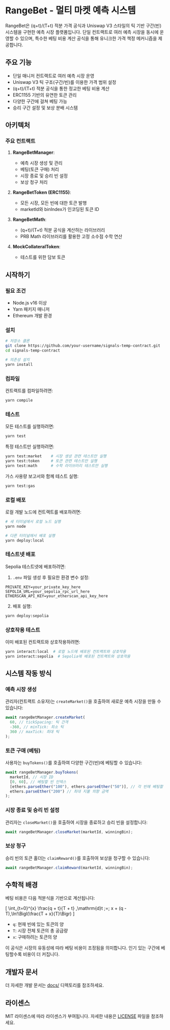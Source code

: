 # RangeBet - 멀티 마켓 예측 시스템

RangeBet은 (q+t)/(T+t) 적분 가격 공식과 Uniswap V3 스타일의 틱 기반 구간(빈) 시스템을 구현한 예측 시장 플랫폼입니다. 단일 컨트랙트로 여러 예측 시장을 동시에 운영할 수 있으며, 특수한 베팅 비용 계산 공식을 통해 유니크한 가격 책정 메커니즘을 제공합니다.

## 주요 기능

- 단일 매니저 컨트랙트로 여러 예측 시장 운영
- Uniswap V3 틱 구조(구간/빈)를 이용한 가격 범위 설정
- (q+t)/(T+t) 적분 공식을 통한 정교한 베팅 비용 계산
- ERC1155 기반의 유연한 토큰 관리
- 다양한 구간에 걸쳐 베팅 가능
- 승리 구간 설정 및 보상 분배 시스템

## 아키텍처

### 주요 컨트랙트

1. **RangeBetManager**:

   - 예측 시장 생성 및 관리
   - 베팅(토큰 구매) 처리
   - 시장 종료 및 승리 빈 설정
   - 보상 청구 처리

2. **RangeBetToken (ERC1155)**:

   - 모든 시장, 모든 빈에 대한 토큰 발행
   - marketId와 binIndex가 인코딩된 토큰 ID

3. **RangeBetMath**:

   - (q+t)/(T+t) 적분 공식을 계산하는 라이브러리
   - PRB Math 라이브러리를 활용한 고정 소수점 수학 연산

4. **MockCollateralToken**:
   - 테스트를 위한 담보 토큰

## 시작하기

### 필요 조건

- Node.js v16 이상
- Yarn 패키지 매니저
- Ethereum 개발 환경

### 설치

```bash
# 저장소 클론
git clone https://github.com/your-username/signals-temp-contract.git
cd signals-temp-contract

# 의존성 설치
yarn install
```

### 컴파일

컨트랙트를 컴파일하려면:

```bash
yarn compile
```

### 테스트

모든 테스트를 실행하려면:

```bash
yarn test
```

특정 테스트만 실행하려면:

```bash
yarn test:market    # 시장 생성 관련 테스트만 실행
yarn test:token     # 토큰 관련 테스트만 실행
yarn test:math      # 수학 라이브러리 테스트만 실행
```

가스 사용량 보고서와 함께 테스트 실행:

```bash
yarn test:gas
```

### 로컬 배포

로컬 개발 노드에 컨트랙트를 배포하려면:

```bash
# 새 터미널에서 로컬 노드 실행
yarn node

# 다른 터미널에서 배포 실행
yarn deploy:local
```

### 테스트넷 배포

Sepolia 테스트넷에 배포하려면:

1. `.env` 파일 생성 후 필요한 환경 변수 설정:

```
PRIVATE_KEY=your_private_key_here
SEPOLIA_URL=your_sepolia_rpc_url_here
ETHERSCAN_API_KEY=your_etherscan_api_key_here
```

2. 배포 실행:

```bash
yarn deploy:sepolia
```

### 상호작용 테스트

이미 배포된 컨트랙트와 상호작용하려면:

```bash
yarn interact:local  # 로컬 노드에 배포된 컨트랙트와 상호작용
yarn interact:sepolia  # Sepolia에 배포된 컨트랙트와 상호작용
```

## 시스템 작동 방식

### 예측 시장 생성

관리자(컨트랙트 소유자)는 `createMarket()`을 호출하여 새로운 예측 시장을 만들 수 있습니다:

```javascript
await rangeBetManager.createMarket(
  60, // tickSpacing: 틱 간격
  -360, // minTick: 최소 틱
  360 // maxTick: 최대 틱
);
```

### 토큰 구매 (베팅)

사용자는 `buyTokens()`를 호출하여 다양한 구간(빈)에 베팅할 수 있습니다:

```javascript
await rangeBetManager.buyTokens(
  marketId, // 시장 ID
  [0, 60], // 베팅할 빈 인덱스
  [ethers.parseEther("100"), ethers.parseEther("50")], // 각 빈에 베팅할 금액
  ethers.parseEther("200") // 최대 지불 의향 금액
);
```

### 시장 종료 및 승리 빈 설정

관리자는 `closeMarket()`을 호출하여 시장을 종료하고 승리 빈을 설정합니다:

```javascript
await rangeBetManager.closeMarket(marketId, winningBin);
```

### 보상 청구

승리 빈의 토큰 홀더는 `claimReward()`를 호출하여 보상을 청구할 수 있습니다:

```javascript
await rangeBetManager.claimReward(marketId, winningBin);
```

## 수학적 배경

베팅 비용은 다음 적분식을 기반으로 계산됩니다:

\[
\int\_{t=0}^{x} \frac{q + t}{T + t} \,\mathrm{d}t
\;=\;
x + (q - T)\,\ln\!\Bigl(\frac{T + x}{T}\Bigr)
\]

- `q`: 현재 빈에 있는 토큰의 양
- `T`: 시장 전체 토큰의 총 공급량
- `x`: 구매하려는 토큰의 양

이 공식은 시장의 유동성에 따라 베팅 비용이 조정됨을 의미합니다. 인기 있는 구간에 베팅할수록 비용이 더 커집니다.

## 개발자 문서

더 자세한 개발 문서는 [docs/](./docs/) 디렉토리를 참조하세요.

## 라이센스

MIT 라이센스에 따라 라이센스가 부여됩니다. 자세한 내용은 [LICENSE](./LICENSE) 파일을 참조하세요.
